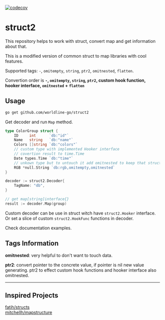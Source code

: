 
[![codecov](https://codecov.io/gh/worldline-go/struct2/branch/master/graph/badge.svg)](https://codecov.io/gh/worldline-go/struct2)

# struct2

This repository helps to work with struct, convert map and get information about that.

This is a modified version of common struct to map libraries with cool features.

Supported tags: `-`, `omitempty`, `string`, `ptr2`, `omitnested`, `flatten`.

Convertion order is __`-`, `omitempty`, `string`, `ptr2`, custom hook function, hooker interface, `omitnested` + `flatten`__

## Usage

```sh
go get github.com/worldline-go/struct2
```

Get decoder and run `Map` method.

```go
type ColorGroup struct {
    ID     int      `db:"id"`
    Name   string   `db:"name"`
    Colors []string `db:"colors"`
    // custom type with implemented Hooker interface
    // covertion result to time.Time
    Date types.Time `db:"time"`
    // unkown type but to untouch it add omitnested to keep that struct type
    RGB *null.String `db:rgb,omitempty,omitnested`
}

decoder := struct2.Decoder{
    TagName: "db",
}

// get map[string]interface{}
result := decoder.Map(group)
```

Custom decoder can be use in struct witch have `struct2.Hooker` interface.  
Or set a slice of custom `struct2.HookFunc` functions in decoder.

Check documentation examples.

## Tags Information

__omitnested__: very helpful to don't want to touch data.

__ptr2__: convert pointer to the concrete value, if pointer is nil new value generating.
ptr2 to effect custom hook functions and hooker interface also omitnested.

---

## Inspired Projects

[fatih/structs](https://github.com/fatih/structs)  
[mitchellh/mapstructure](https://github.com/mitchellh/mapstructure)
